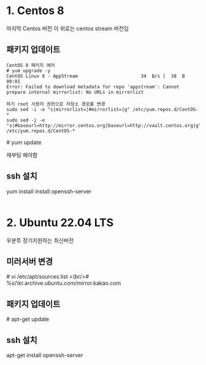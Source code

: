1.&nbsp;Centos 8
===============
마지막 Centos 버전 이 위로는 centos stream 버전임

패키지 업데이트
---------------
```
CentOS 8 패키지 에러
# yum upgrade -y
CentOS Linux 8 - AppStream                       34  B/s |  38  B     00:01
Error: Failed to download metadata for repo 'appstream': Cannot prepare internal mirrorlist: No URLs in mirrorlist

하기 root 사용자 권한으로 저장소 경로를 변경
sudo sed -i -e "s|mirrorlist=|#mirrorlist=|g" /etc/yum.repos.d/CentOS-*
sudo sed -i -e "s|#baseurl=http://mirror.centos.org|baseurl=http://vault.centos.org|g" /etc/yum.repos.d/CentOS-*
```
\# yum update

재부팅 해야함


ssh 설치
--------
yum install install openssh-server
<br/>
<br/>

2.&nbsp;Ubuntu 22.04 LTS
======================
우분투 장기지원하는 최신버전

미러서버 변경
------------
\# vi /etc/apt/sources.list
<(br/>\# \%s/\kr.archive.ubuntu.com/mirror.kakao.com

패키지 업데이트
---------------

\# apt-get update

ssh 설치
-------
apt-get install openssh-server
